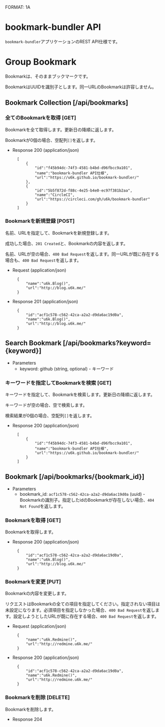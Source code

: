 FORMAT: 1A

# bookmark-bundler API

`bookmark-bundler`アプリケーションのREST API仕様です。

# Group Bookmark

Bookmarkは、そのままブックマークです。

BookmarkはUUIDを識別子とします。同一URLのBookmarkは許容しません。

## Bookmark Collection [/api/bookmarks]

### 全てのBookmarkを取得 [GET]

Bookmarkを全て取得します。更新日の降順に返します。

Bookmarkが0個の場合、空配列`[]`を返します。

+ Response 200 (application/json)

        [
            {
                "id":"f45b94dc-74f3-4581-b4bd-d96fbcc9a101",
                "name":"bookmark-bundler API仕様",
                "url":"https://u6k.github.io/bookmark-bundler/"
            },
            {
                "id":"5b5f872d-f88c-4e25-b4e0-ec97f381b2aa",
                "name":"CircleCI",
                "url":"https://circleci.com/gh/u6k/bookmark-bundler"
            }
        ]

### Bookmarkを新規登録 [POST]

名前、URLを指定して、Bookmarkを新規登録します。

成功した場合、`201 Created`と、Bookmarkの内容を返します。

名前、URLが空の場合、`400 Bad Request`を返します。同一URLが既に存在する場合も、`400 Bad Request`を返します。

+ Request (application/json)

        {
            "name":"u6k.Blog()",
            "url":"http://blog.u6k.me/"
        }

+ Response 201 (application/json)

        {
            "id":"acf1c578-c562-42ca-a2a2-d9da6ac19d0a",
            "name":"u6k.Blog()",
            "url":"http://blog.u6k.me/"
        }

## Search Bookmark [/api/bookmarks?keyword={keyword}]

+ Parameters
    + keyword: github (string, optional) - キーワード

### キーワードを指定してBookmarkを検索 [GET]

キーワードを指定して、Bookmarkを検索します。更新日の降順に返します。

キーワードが空の場合、空で検索します。

検索結果が0個の場合、空配列`[]`を返します。

+ Response 200 (application/json)

        [
            {
                "id":"f45b94dc-74f3-4581-b4bd-d96fbcc9a101",
                "name":"bookmark-bundler API仕様",
                "url":"https://u6k.github.io/bookmark-bundler/"
            }
        ]

## Bookmark [/api/bookmarks/{bookmark_id}]

+ Parameters
    + bookmark_id: `acf1c578-c562-42ca-a2a2-d9da6ac19d0a` (uuid) - Bookmarkの識別子。指定したidのBookmarkが存在しない場合、`404 Not Found`を返します。

### Bookmarkを取得 [GET]

Bookmarkを取得します。

+ Response 200 (application/json)

        {
            "id":"acf1c578-c562-42ca-a2a2-d9da6ac19d0a",
            "name":"u6k.Blog()",
            "url":"http://blog.u6k.me/"
        }

### Bookmarkを変更 [PUT]

Bookmarkの内容を変更します。

リクエストはBookmarkの全ての項目を指定してください。指定されない項目は未設定になります。必須項目を指定しなかった場合、`400 Bad Request`を返します。設定しようとしたURLが既に存在する場合、`400 Bad Request`を返します。

+ Request (application/json)

        {
            "name":"u6k.Redmine()",
            "url":"http://redmine.u6k.me/"
        }

+ Response 200 (application/json)

        {
            "id":"acf1c578-c562-42ca-a2a2-d9da6ac19d0a",
            "name":"u6k.Redmine()",
            "url":"http://redmine.u6k.me/"
        }

### Bookmarkを削除 [DELETE]

Bookmarkを削除します。

+ Response 204
